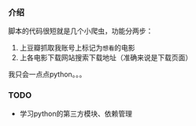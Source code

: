 ### 介绍

脚本的代码很短就是几个小爬虫，功能分两步：

1. 上豆瓣抓取我账号上标记为`想看`的电影
2. 上各电影下载网站搜索下载地址（准确来说是下载页面）

我只会一点点python。。。

### TODO

* 学习python的第三方模块、依赖管理